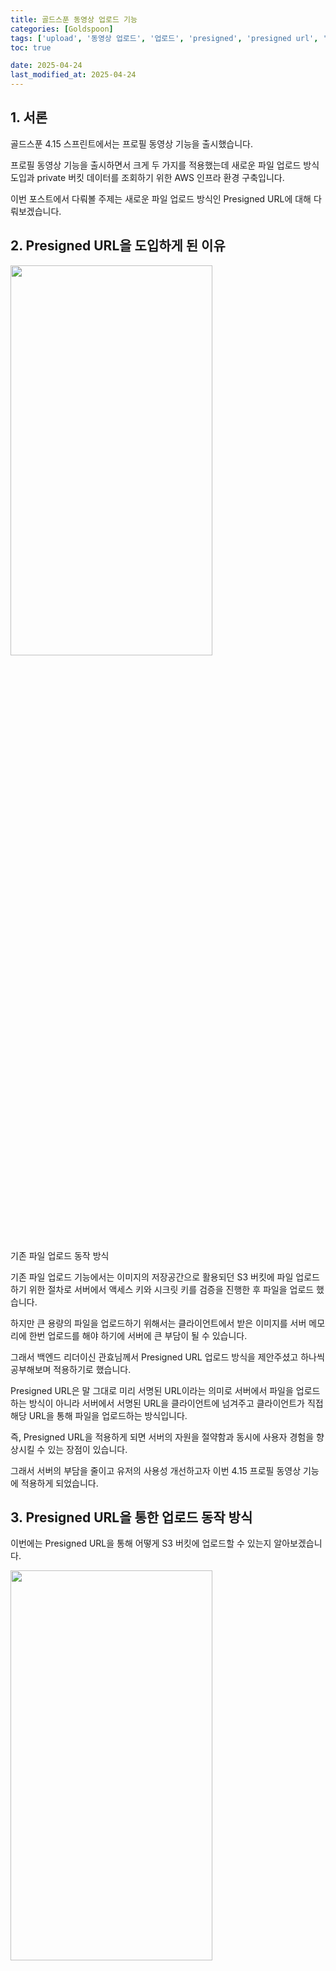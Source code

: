```yaml
---
title: 골드스푼 동영상 업로드 기능
categories: [Goldspoon]
tags: ['upload', '동영상 업로드', '업로드', 'presigned', 'presigned url', 'presigned-url']
toc: true

date: 2025-04-24
last_modified_at: 2025-04-24
---
```


## 1. 서론

골드스푼 4.15 스프린트에서는 프로필 동영상 기능을 출시했습니다.

프로필 동영상 기능을 출시하면서 크게 두 가지를 적용했는데 새로운 파일 업로드 방식 도입과 private 버킷 데이터를 조회하기 위한 AWS 인프라 환경 구축입니다.

이번 포스트에서 다뤄볼 주제는 새로운 파일 업로드 방식인 Presigned URL에 대해 다뤄보겠습니다.

## 2. Presigned URL을 도입하게 된 이유

<div class="div-post-img">
  <img src="https://d36u0n6bmvvikl.cloudfront.net/blog/presigned-url/presigned_url12.png" width="80%" height="40%" /><br>
  <p>기존 파일 업로드 동작 방식</p> 
</div>

기존 파일 업로드 기능에서는 이미지의 저장공간으로 활용되던 S3 버킷에 파일 업로드하기 위한 절차로 서버에서 액세스 키와 시크릿 키를 검증을 진행한 후 파일을 업로드 했습니다.

하지만 큰 용량의 파일을 업로드하기 위해서는 클라이언트에서 받은 이미지를 서버 메모리에 한번 업로드를 해야 하기에 서버에 큰 부담이 될 수 있습니다.

그래서 백엔드 리더이신 관효님께서 Presigned URL 업로드 방식을 제안주셨고 하나씩 공부해보며 적용하기로 했습니다.

Presigned URL은 말 그대로 미리 서명된 URL이라는 의미로 서버에서 파일을 업로드하는 방식이 아니라 서버에서 서명된 URL을 클라이언트에 넘겨주고 클라이언트가 직접 해당 URL을 통해 파일을 업로드하는 방식입니다.

즉, Presigned URL을 적용하게 되면 서버의 자원을 절약함과 동시에 사용자 경험을 향상시킬 수 있는 장점이 있습니다.

그래서 서버의 부담을 줄이고 유저의 사용성 개선하고자 이번 4.15 프로필 동영상 기능에 적용하게 되었습니다.

## 3. Presigned URL을 통한 업로드 동작 방식

이번에는 Presigned URL을 통해 어떻게 S3 버킷에 업로드할 수 있는지 알아보겠습니다.

<div class="div-post-img">
  <img src="https://d36u0n6bmvvikl.cloudfront.net/blog/presigned-url/presigned_url1.webp" width="80%" height="40%" /><br>
  <p>Presigned URL 업로드 동작 방식 <a href="https://opstree.com/blog/2024/08/06/uploading-files-using-pre-signed-urls-to-a-specific-storage-class" target="blank">[출처]</a></p> 
</div>

> 1. 클라이언트는 서버에 파일 업로드 request를 보냅니다. 이때 파일을 보내지 않습니다.
>
> 2. 클라이언트의 요청을 받은 서버는 AWS S3 서비스에 인증 정보와 함께 서명 요청합니다.
>
> 3. AWS S3 서비스는 인증 정보가 유효한지 판단하고 유효하다면 서명된 URL을 반환합니다.
>
> 4. AWS S3 서비스로부터 받은 서명된 URL을 클라이언트에 반환합니다.
>
> 5. 클라이언트는 해당 URL로 AWS S3 버킷에 파일을 업로드합니다.

이때, 한 가지 우려되는 점이 있는데 클라이언트가 인증된 URL을 가지고 있다는 것입니다.

보안상 위험할 수 있는 부분인데 그렇기에 무한정 URL을 통해 업로드할 수 없도록 유효 기간을 지정합니다.

## 4. 공식 문서 코드를 통해 Presigned URL을 사용하여 파일 업로드 해보기

이번에는 공식 문서 코드를 통해 Presigned URL을 사용한 파일 업로드를 해보겠습니다.

준비물은 Spring Boot 환경과 AWS 계정, 테스트 이미지 그리고 API 테스트 도구(Postman) 입니다.

먼저, 파일을 업로드할 S3 버킷을 생성합니다. 

이때 테스트를 위해 버킷 타입을 public으로 지정하겠습니다. 

![S3 버킷 생성](https://d36u0n6bmvvikl.cloudfront.net/blog/presigned-url/presigned_url2.png)

그리고 계정의 Key를 생성해야 하는데 IAM 사용자 페이지의 보안 자격 증명 탭에서 생성할 수 있습니다.

생성할 때 나오는 사용 사례는 `AWS 외부에서 실행되는 애플리케이션`을 선택하여 생성합니다.

Key를 생성하면 csv 파일을 다운 받을 수 있는데 페이지를 벗어나면 다시 볼 수 없으니 다운로드 해놓습니다.

![AWS Access Key 생성](https://d36u0n6bmvvikl.cloudfront.net/blog/presigned-url/presigned_url4.png)

그럼 AWS 세팅은 끝입니다! 참 쉽죠? 😀

이제 Spring Boot 환경을 세팅해보겠습니다.

초기 세팅은 간단하게 `Spring Web` 만 지정합니다.

![Spring Boot 환경 세팅](https://d36u0n6bmvvikl.cloudfront.net/blog/presigned-url/presigned_url3.png)

생성한 프로젝트에 있는 `build.gradle` 파일에서 AWS SDK dependency를 추가합니다.

```groovy
  implementation "software.amazon.awssdk:s3:2.20.0"
```

마지막으로 Presigned URL을 받을 수 있도록 컨트롤러와 서비스를 간단하게 생성합니다.

```java
  @RestController
  @RequestMapping("/upload")
  public class UploadController {
    private final UploadService uploadService;

    public UploadController(UploadService uploadService) {
      this.uploadService = uploadService;
    }

    @GetMapping("")
    public ResponseEntity<String> getPresignedUrl() {
      return ResponseEntity.ok(uploadService.getPresignedUrl());
    }
  }
```

```java
  @Service
  public class UploadService {

    @Value("${aws.access-key}")
    private String accessKey;

    @Value("${aws.secret-key}")
    private String secretKey;

    public String getPresignedUrl() {
        return "";
    }
  }
```

이렇게 하면 모든 Spring Boot 환경 세팅은 끝입니다.

그럼 이제부터 AWS SDK를 통해 Presigned URL을 조회해보겠습니다.

코드는 [AWS 공식문서](https://docs.aws.amazon.com/AmazonS3/latest/API/s3_example_s3_Scenario_PresignedUrl_section.html){:target="_blank"}를 참조했습니다.

```java
  public String getPresignedUrl() {
    String bucketName = "bucket-name";  // S3 버킷 이름
    String keyName = "key-name";        // 버킷 내 경로 및 파일명

    try (S3Presigner presigner = S3Presigner.create()) {
      PutObjectRequest objectRequest = PutObjectRequest.builder()
                                                       .bucket(bucketName)
                                                       .key(keyName)
                                                       .build();

      PutObjectPresignRequest presignRequest = PutObjectPresignRequest.builder()
                                                                      .signatureDuration(Duration.ofMinutes(10))
                                                                      .putObjectRequest(objectRequest)
                                                                      .build();


      PresignedPutObjectRequest presignedRequest = presigner.presignPutObject(presignRequest);

      return presignedRequest.url().toExternalForm();
    }
  }
```

코드를 한 부분씩 보겠습니다.

먼저, Presigned URL 조회를 위해 가장 중요한 `S3Presigner`입니다.

```java
  try (S3Presigner presigner = S3Presigner.create())
```

S3Presigner 클래스 내부로 진입하면 다음과 같이 작성되어 있습니다.

![S3Presigner 내부 코드](https://d36u0n6bmvvikl.cloudfront.net/blog/presigned-url/presigned_url5.png)

해석하면 DefaultAwsRegionProviderChain에서 로드되고 자격 증명은 DefaultCredentialsProvider에서 로드된다면서
그와 함께 각 순서에 맞게 인증이 이루어진다고 되어 있습니다.

![DefaultCredentialsProvider](https://d36u0n6bmvvikl.cloudfront.net/blog/presigned-url/presigned_url6.png)

저는 간단하게 2번의 환경 변수를 통해 설정해보겠습니다.

IntelliJ 기준 우측 상단에 있는 Edit Configurations에 진입하면 다음과 같이 나오는데 Environment variables 위치에 `AWS_ACCESS_KEY`와 `AWS_SECRET_ACCESS_KEY`를 입력합니다.

![Environment Variable](https://d36u0n6bmvvikl.cloudfront.net/blog/presigned-url/presigned_url8.png)

다음은 presigned URL을 사용하여 파일 업로드할 때의 버킷의 이름과 버킷 내 경로 그리고 파일명을 설정하는 부분입니다.

```java
  PutObjectRequest objectRequest = PutObjectRequest.builder()
                                                 .bucket(bucketName)
                                                 .key(keyName)
                                                 .build();
```

추후에 파일 업로드를 하면 해당 경로로 저장되게 됩니다.

다음은 앞서 등록한 정보와 함께 서명된 URL의 유효 기간을 설정하는 부분입니다.

```java
  PutObjectPresignRequest presignRequest = PutObjectPresignRequest.builder()
                                                                  .signatureDuration(Duration.ofMinutes(10))
                                                                  .putObjectRequest(objectRequest)
                                                                  .build();
```

유효 기간은 보안을 위해 오랜 기간으로 설정하지 않도록 합니다.

다음은 실제로 AWS S3 서비스 API 호출을 하는 부분입니다.

```java
  PresignedPutObjectRequest presignedRequest = presigner.presignPutObject(presignRequest);
```

해당 API의 결과로 우리가 원하는 presigned URL을 받을 수 있습니다.

자, 그럼 모든 준비는 완료되었습니다.

이제 API 테스트 도구로 파일을 업로드 해보겠습니다.

API 테스트 도구는 여러 가지가 있고 그 중 아무거나 사용하면 됩니다. 저는 postman을 사용하겠습니다.

앞서 생성했던 `UploadController` 경로로 호출합니다.

그럼 아래와 같이 Presigned URL을 받을 수 있습니다.

![Get presigned url](https://d36u0n6bmvvikl.cloudfront.net/blog/presigned-url/presigned_url9.png)

URL을 복사하고 새로운 request 창을 열어 해당 URL을 붙여넣기 합니다.

이 때 가장 중요한 것은 "PUT 메서드"로 호출하는 것입니다. 다른 메서드로 호출하면 정상적으로 나오지 않으니 주의해주세요.

그리고 body 데이터에 binary 형태로 테스트 이미지를 업로드합니다.

정상적으로 업로드가 된 경우 아래와 같이 200 코드에 빈 값으로 나옵니다.

![File upload](https://d36u0n6bmvvikl.cloudfront.net/blog/presigned-url/presigned_url10.png)

만약, 시그니처 관련 오류가 나오는 경우, AWS에서 발급한 액세스 키나 시크릿 키를 확인해주세요.

그럼 이제 실제로 S3에 업로드 되었는지 확인해봅시다.

![Confirm Image](https://d36u0n6bmvvikl.cloudfront.net/blog/presigned-url/presigned_url11.png)

우리가 원하는 버킷과 경로에 설정한 파일명으로 업로드 된 것을 볼 수 있습니다.

## 5. 퍼블릭 액세스가 차단된 버킷의 접근

이렇게 하면 퍼블릭 액세스가 열려있는 버킷에 저장한 이미지를 외부에서 손쉽게 접근할 수 있습니다.

하지만 프로필 이미지나 동영상의 경우는 개인정보이므로 외부에서의 접근을 막기 위해 퍼블릭 액세스를 차단합니다.

그럼 이런 경우에 어떤 방법으로 버킷 파일을 조회할 수 있을까요?

그 방법은 다음 포스트에서 다룰 예정이니 기대해주세요.